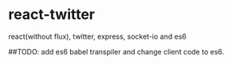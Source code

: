 # react-twitter
react(without flux), twitter, express, socket-io and es6


##TODO:
add es6 babel transpiler and change client code to es6.
